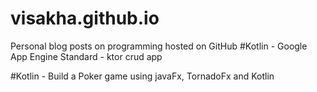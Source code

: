 # visakha.github.io
Personal blog posts on programming hosted on GitHub
#Kotlin - Google App Engine Standard - ktor crud app


#Kotlin - Build a Poker game using javaFx, TornadoFx and Kotlin



